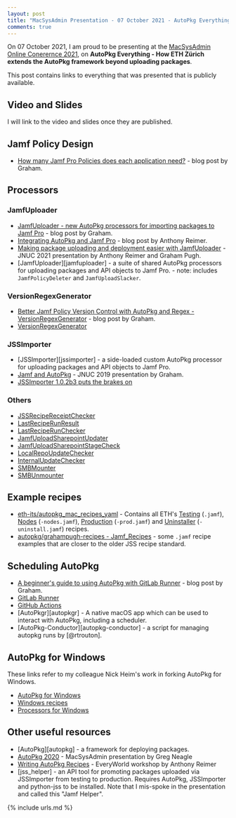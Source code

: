 ```yaml
---
layout: post
title: "MacSysAdmin Presentation - 07 October 2021 - AutoPkg Everything"
comments: true
---
```


On 07 October 2021, I am proud to be presenting at the [MacSysAdmin Online Conerernce 2021](https://www.macsysadmin.se/program/program.html), on **AutoPkg Everything - How ETH Zürich extends the AutoPkg framework beyond uploading packages**.

This post contains links to everything that was presented that is publicly available.

## Video and Slides

I will link to the video and slides once they are published.

## Jamf Policy Design

- [How many Jamf Pro Policies does each application need?](https://grahamrpugh.com/2017/11/02/how-many-policies.html) - blog post by Graham.

## Processors

### JamfUploader

- [JamfUploader - new AutoPkg processors for importing packages to Jamf Pro](https://grahamrpugh.com/2020/12/14/introducing-jamf-upload.html) - blog post by Graham.
- [Integrating AutoPkg and Jamf Pro](https://maclabs.jazzace.ca/2020/12/29/integrating-autopkg-jamfpro.html) - blog post by Anthony Reimer.
- [Making package uploading and deployment easier with JamfUploader](https://grahamrpugh.com/2021/08/18/jnuc-presentation-jamfuploader.html) - JNUC 2021 presentation by Anthony Reimer and Graham Pugh.
- [JamfUploader][jamfuploader] - a suite of shared AutoPkg processors for uploading packages and API objects to Jamf Pro. - note: includes `JamfPolicyDeleter` and `JamfUploadSlacker`.

### VersionRegexGenerator

- [Better Jamf Policy Version Control with AutoPkg and Regex - VersionRegexGenerator](https://grahamrpugh.com/2020/09/17/better-jamf-policy-version-control-autopkg.html) - blog post by Graham.
- [VersionRegexGenerator](https://github.com/autopkg/grahampugh-recipes/tree/main/CommonProcessors#VersionRegexGenerator)

### JSSImporter

- [JSSImporter][jssimporter] - a side-loaded custom AutoPkg processor for uploading packages and API objects to Jamf Pro.
- [Jamf and AutoPkg](https://grahamrpugh.com/2019/11/14/jamf-and-autopkg-jnuc2019-session.html) - JNUC 2019 presentation by Graham.
- [JSSImporter 1.0.2b3 puts the brakes on](https://grahamrpugh.com/2019/06/13/jssimporter-update.html)

### Others

- [JSSRecipeReceiptChecker](https://github.com/autopkg/grahampugh-recipes/tree/main/CommonProcessors#JSSRecipeReceiptChecker)
- [LastRecipeRunResult](https://github.com/autopkg/grahampugh-recipes/tree/main/PostProcessors#lastreciperunresult)
- [LastRecipeRunChecker](https://github.com/autopkg/grahampugh-recipes/tree/main/PreProcessors#lastreciperunchecker)
- [JamfUploadSharepointUpdater](https://github.com/eth-its/autopkg-mac-recipes-yaml/tree/main/Shared_Processors#jamfuploadsharepointupdater)
- [JamfUploadSharepointStageCheck](https://github.com/eth-its/autopkg-mac-recipes-yaml/tree/main/Shared_Processors#jamfuploadsharepointstagecheck)
- [LocalRepoUpdateChecker](https://github.com/eth-its/autopkg-mac-recipes-yaml/tree/main/Shared_Processors#localrepoupdatechecker)
- [InternalUpdateChecker](https://github.com/eth-its/autopkg-mac-recipes-yaml/blob/main/Shared_Processors/InternalUpdateChecker.py)
- [SMBMounter](https://github.com/autopkg/grahampugh-recipes/tree/main/CommonProcessors#smbmounter)
- [SMBUnmounter](https://github.com/autopkg/grahampugh-recipes/tree/main/CommonProcessors#smbunmounter)

## Example recipes

- [eth-its/autopkg_mac_recipes_yaml](https://github.com/eth-its/autopkg-mac-recipes-yaml) - Contains all ETH's [Testing](https://github.com/eth-its/autopkg-mac-recipes-yaml/tree/main/Jamf_Recipes) (`.jamf`), [Nodes](https://github.com/eth-its/autopkg-mac-recipes-yaml/tree/main/Jamf_Nodes_Recipes) (`-nodes.jamf`), [Production](https://github.com/eth-its/autopkg-mac-recipes-yaml/tree/main/Jamf_Prod_Recipes) (`-prod.jamf`) and [Uninstaller](https://github.com/eth-its/autopkg-mac-recipes-yaml/tree/main/Jamf_Uninstall_Recipes) (`-uninstall.jamf`) recipes.
- [autopkg/grahampugh-recipes - Jamf_Recipes](https://github.com/grahampugh/recipes-yaml/tree/main/Jamf_Recipes) - some `.jamf` recipe examples that are closer to the older JSS recipe standard.

## Scheduling AutoPkg

- [A beginner's guide to using AutoPkg with GitLab Runner](https://grahamrpugh.com/2020/07/10/gitlab-runner-and-autopkg.html) - blog post by Graham.
- [GitLab Runner](https://docs.gitlab.com/runner/)
- [GitHub Actions](https://docs.github.com/en/actions)
- [AutoPkgr][autopkgr] - A native macOS app which can be used to interact with AutoPkg, including a scheduler.
- [AutoPkg-Conductor][autopkg-conductor] - a script for managing autopkg runs by [@rtrouton].

## AutoPkg for Windows

These links refer to my colleague Nick Heim's work in forking AutoPkg for Windows.

- [AutoPkg for Windows](https://github.com/NickETH/autopkg)
- [Windows recipes](https://github.com/NickETH/recipes-win)
- [Processors for Windows](https://github.com/NickETH/recipes-win/tree/master/SharedProcessors#nicks-shared-processors-for-autopkgwin)

## Other useful resources

- [AutoPkg][autopkg] - a framework for deploying packages.
- [AutoPkg 2020](https://managingosx.wordpress.com/2019/10/02/autopkg-2020-macsysadmin-2019-links/) - MacSysAdmin presentation by Greg Neagle
- [Writing AutoPkg Recipes](https://maclabs.jazzace.ca/2020/11/26/autopkg-workshop.html) - EveryWorld workshop by Anthony Reimer
- [jss_helper] - an API tool for promoting packages uploaded via JSSImporter from testing to production. Requires AutoPkg, JSSImporter and python-jss to be installed. Note that I mis-spoke in the presentation and called this "Jamf Helper".

{% include urls.md %}
